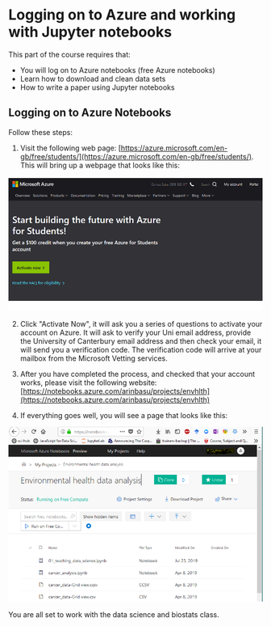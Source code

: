 # Logging on to Azure and working with Jupyter notebooks

This part of the course requires that:

- You will log on to Azure notebooks (free Azure notebooks)
- Learn how to download and clean data sets
- How to write a paper using Jupyter notebooks

## Logging on to Azure Notebooks
Follow these steps:

1. Visit the following web page: [https://azure.microsoft.com/en-gb/free/students/](https://azure.microsoft.com/en-gb/free/students/). This will bring up a webpage that looks like this:

![azure landing page](azure_01.png)

2. Click "Activate Now", it will ask you a series of questions to activate your account on Azure. It will ask to verify your Uni email address, provide the University of Canterbury email address and then check your email, it will send you a verification code. The verification code will arrive at your mailbox from the Microsoft Vetting services.

3. After you have completed the process, and checked that your account works, please visit the following website:
[https://notebooks.azure.com/arinbasu/projects/envhlth](https://notebooks.azure.com/arinbasu/projects/envhlth)

4. If everything goes well, you will see a page that looks like this:

![environmental health page](azure_02.png)

You are all set to work with the data science and biostats class. 
